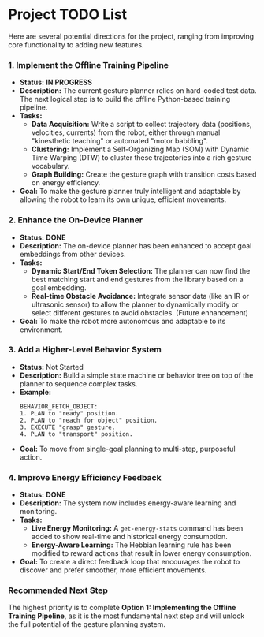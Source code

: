 # Project TODO List

Here are several potential directions for the project, ranging from improving core functionality to adding new features.

### 1. Implement the Offline Training Pipeline

*   **Status:** **IN PROGRESS**
*   **Description:** The current gesture planner relies on hard-coded test data. The next logical step is to build the offline Python-based training pipeline.
*   **Tasks:**
    *   **Data Acquisition:** Write a script to collect trajectory data (positions, velocities, currents) from the robot, either through manual "kinesthetic teaching" or automated "motor babbling".
    *   **Clustering:** Implement a Self-Organizing Map (SOM) with Dynamic Time Warping (DTW) to cluster these trajectories into a rich gesture vocabulary.
    *   **Graph Building:** Create the gesture graph with transition costs based on energy efficiency.
*   **Goal:** To make the gesture planner truly intelligent and adaptable by allowing the robot to learn its own unique, efficient movements.

### 2. Enhance the On-Device Planner

*   **Status:** **DONE**
*   **Description:** The on-device planner has been enhanced to accept goal embeddings from other devices.
*   **Tasks:**
    *   **Dynamic Start/End Token Selection:** The planner can now find the best matching start and end gestures from the library based on a goal embedding.
    *   **Real-time Obstacle Avoidance:** Integrate sensor data (like an IR or ultrasonic sensor) to allow the planner to dynamically modify or select different gestures to avoid obstacles. (Future enhancement)
*   **Goal:** To make the robot more autonomous and adaptable to its environment.

### 3. Add a Higher-Level Behavior System

*   **Status:** Not Started
*   **Description:** Build a simple state machine or behavior tree on top of the planner to sequence complex tasks.
*   **Example:**
    ```
    BEHAVIOR_FETCH_OBJECT:
    1. PLAN to "ready" position.
    2. PLAN to "reach for object" position.
    3. EXECUTE "grasp" gesture.
    4. PLAN to "transport" position.
    ```
*   **Goal:** To move from single-goal planning to multi-step, purposeful action.

### 4. Improve Energy Efficiency Feedback

*   **Status:** **DONE**
*   **Description:** The system now includes energy-aware learning and monitoring.
*   **Tasks:**
    *   **Live Energy Monitoring:** A `get-energy-stats` command has been added to show real-time and historical energy consumption.
    *   **Energy-Aware Learning:** The Hebbian learning rule has been modified to reward actions that result in lower energy consumption.
*   **Goal:** To create a direct feedback loop that encourages the robot to discover and prefer smoother, more efficient movements.

### Recommended Next Step

The highest priority is to complete **Option 1: Implementing the Offline Training Pipeline**, as it is the most fundamental next step and will unlock the full potential of the gesture planning system.
